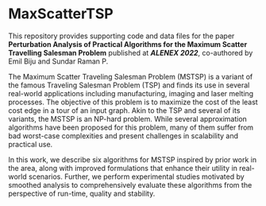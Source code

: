# MaxScatterTSP
This repository provides supporting code and data files for the paper **Perturbation Analysis of Practical Algorithms for the Maximum Scatter Travelling Salesman Problem** published at ***ALENEX 2022***, co-authored by Emil Biju and Sundar Raman P.

The Maximum Scatter Traveling Salesman Problem (MSTSP) is a variant of the famous Traveling Salesman Problem (TSP) and finds its use in several real-world applications including manufacturing, imaging and laser melting processes. The objective of this problem is to maximize the cost of the least cost edge in a tour of an input graph. Akin to the TSP and several of its variants, the MSTSP is an NP-hard problem. While several approximation algorithms have been proposed for this problem, many of them suffer from bad worst-case complexities and present challenges in scalability and practical use.

In this work, we describe six algorithms for MSTSP inspired by prior work in the area, along with improved formulations that enhance their utility in real-world scenarios. Further, we perform experimental studies motivated by smoothed analysis to comprehensively evaluate these algorithms from the perspective of run-time, quality and stability.
